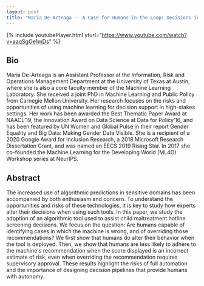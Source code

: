 ```yaml
---
layout: post
title: "Maria De-Arteaga -- A Case for Humans-in-the-Loop: Decisions in the Presence of Erroneous Algorithmic Scores"
---
```


{% include youtubePlayer.html yturl="https://www.youtube.com/watch?v=aaqSgOe1mDs" %}

## Bio

Maria De-Arteaga is an Assistant Professor at the Information, Risk and Operations Management Department at the University of Texas at Austin, where she is also a core faculty member of the Machine Learning Laboratory. She received a joint PhD in Machine Learning and Public Policy from Carnegie Mellon University. Her research focuses on the risks and opportunities of using machine learning for decision support in high-stakes settings. Her work has been awarded the Best Thematic Paper Award at NAACL’19, the Innovation Award on Data Science at Data for Policy’16, and has been featured by UN Women and Global Pulse in their report Gender Equality and Big Data: Making Gender Data Visible. She is a recipient of a 2020 Google Award for Inclusion Research, a 2018 Microsoft Research Dissertation Grant, and was named an EECS 2019 Rising Star. In 2017 she co-founded the Machine Learning for the Developing World (ML4D) Workshop series at NeurIPS.

## Abstract

The increased use of algorithmic predictions in sensitive domains has been accompanied by both enthusiasm and concern. To understand the opportunities and risks of these technologies, it is key to study how experts alter their decisions when using such tools. In this paper, we study the adoption of an algorithmic tool used to assist child maltreatment hotline screening decisions. We focus on the question: Are humans capable of identifying cases in which the machine is wrong, and of overriding those recommendations? We first show that humans do alter their behavior when the tool is deployed. Then, we show that humans are less likely to adhere to the machine's recommendation when the score displayed is an incorrect estimate of risk, even when overriding the recommendation requires supervisory approval. These results highlight the risks of full automation and the importance of designing decision pipelines that provide humans with autonomy.
